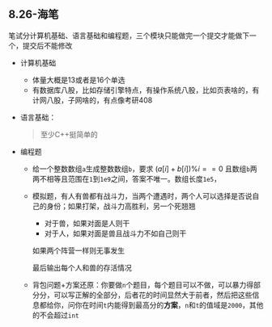 ## 8.26-海笔

笔试分计算机基础、语言基础和编程题，三个模块只能做完一个提交才能做下一个，提交后不能修改

+ 计算机基础
	+ 体量大概是13或者是16个单选
	+ 有数据库八股，比如存储引擎特点，有操作系统八股，比如页表啥的，有计网八股，子网啥的，有点像考研408

+ 语言基础：
	>至少C++挺简单的

+ 编程题
	+ 给一个整数数组`a`生成整数数组`b`，要求 $(a[i] + b[i]) \% i == 0$ 且数组`b`两两不相等且范围在`1`到`1e9`之间，答案不唯一。数组长度`1e5`，
	+ 模拟题，有人有兽都有战斗力，当两个遭遇时，两个人可以选择是否说自己的身份；如果打架，战斗力高胜利，另一个死翘翘
		+ 对于兽，如果对面是人则干
		+ 对于人，如果对面是兽且战斗力不如自己则干
		
		如果两个阵营一样则无事发生

		最后输出每个人和兽的存活情况

	+ 背包问题+方案还原：你要做`n`个题目，每个题目可以不做，可以暴力得部分分，可以写正解的全部分，后者花的时间显然大于前者，然后把这些信息都给你，问你在时间`t`内能得到最高分的**方案**，`n`和`t`的值域是`2000`，其他的不会超过`int`
